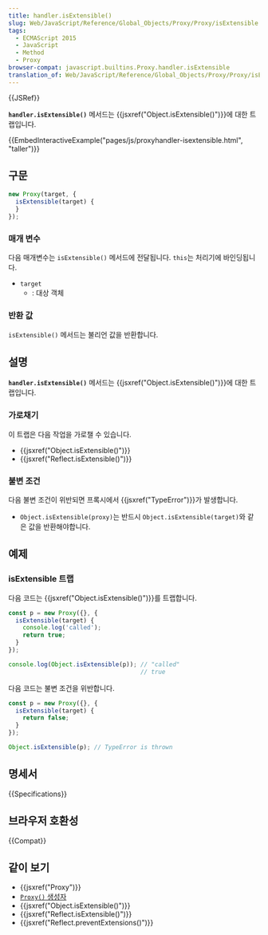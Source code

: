 ```yaml
---
title: handler.isExtensible()
slug: Web/JavaScript/Reference/Global_Objects/Proxy/Proxy/isExtensible
tags:
  - ECMAScript 2015
  - JavaScript
  - Method
  - Proxy
browser-compat: javascript.builtins.Proxy.handler.isExtensible
translation_of: Web/JavaScript/Reference/Global_Objects/Proxy/Proxy/isExtensible
---
```


{{JSRef}}

**`handler.isExtensible()`** 메서드는 {{jsxref("Object.isExtensible()")}}에 대한 트랩입니다.

{{EmbedInteractiveExample("pages/js/proxyhandler-isextensible.html", "taller")}}

## 구문

```js
new Proxy(target, {
  isExtensible(target) {
  }
});
```

### 매개 변수

다음 매개변수는 `isExtensible()` 메서드에 전달됩니다. `this`는 처리기에 바인딩됩니다.

- `target`
  - : 대상 객체

### 반환 값

`isExtensible()` 메서드는 불리언 값을 반환합니다.

## 설명

**`handler.isExtensible()`** 메서드는 {{jsxref("Object.isExtensible()")}}에 대한 트랩입니다.

### 가로채기

이 트랩은 다음 작업을 가로챌 수 있습니다.

- {{jsxref("Object.isExtensible()")}}
- {{jsxref("Reflect.isExtensible()")}}

### 불변 조건

다음 불변 조건이 위반되면 프록시에서 {{jsxref("TypeError")}}가 발생합니다.

- `Object.isExtensible(proxy)`는 반드시 `Object.isExtensible(target)`와 같은 값을 반환해야합니다.

## 예제

### isExtensible 트랩

다음 코드는 {{jsxref("Object.isExtensible()")}}를 트랩합니다.

```js
const p = new Proxy({}, {
  isExtensible(target) {
    console.log('called');
    return true;
  }
});

console.log(Object.isExtensible(p)); // "called"
                                     // true
```

다음 코드는 불변 조건을 위반합니다.

```js example-bad
const p = new Proxy({}, {
  isExtensible(target) {
    return false;
  }
});

Object.isExtensible(p); // TypeError is thrown
```

## 명세서

{{Specifications}}

## 브라우저 호환성

{{Compat}}

## 같이 보기

- {{jsxref("Proxy")}}
- [`Proxy()` 생성자](/ko/docs/Web/JavaScript/Reference/Global_Objects/Proxy/Proxy)
- {{jsxref("Object.isExtensible()")}}
- {{jsxref("Reflect.isExtensible()")}}
- {{jsxref("Reflect.preventExtensions()")}}
